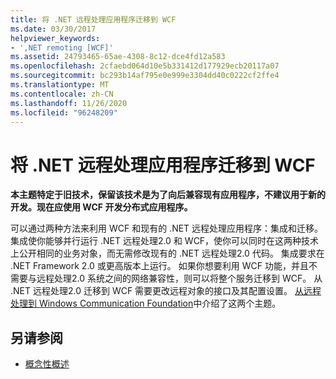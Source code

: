 ```yaml
---
title: 将 .NET 远程处理应用程序迁移到 WCF
ms.date: 03/30/2017
helpviewer_keywords:
- ',NET remoting [WCF]'
ms.assetid: 24793465-65ae-4308-8c12-dce4fd12a583
ms.openlocfilehash: 2cfaebd064d10e5b331412d177929ecb20117a07
ms.sourcegitcommit: bc293b14af795e0e999e3304dd40c0222cf2ffe4
ms.translationtype: MT
ms.contentlocale: zh-CN
ms.lasthandoff: 11/26/2020
ms.locfileid: "96248209"
---
```

# <a name="migrating-net-remoting-applications-to-wcf"></a>将 .NET 远程处理应用程序迁移到 WCF

**本主题特定于旧技术，保留该技术是为了向后兼容现有应用程序，不建议用于新的开发。现在应使用 WCF 开发分布式应用程序。**  
  
 可以通过两种方法来利用 WCF 和现有的 .NET 远程处理应用程序：集成和迁移。 集成使你能够并行运行 .NET 远程处理2.0 和 WCF，使你可以同时在这两种技术上公开相同的业务对象，而无需修改现有的 .NET 远程处理2.0 代码。 集成要求在 .NET Framework 2.0 或更高版本上运行。 如果你想要利用 WCF 功能，并且不需要与远程处理2.0 系统之间的网络兼容性，则可以将整个服务迁移到 WCF。 从 .NET 远程处理2.0 迁移到 WCF 需要更改远程对象的接口及其配置设置。 [从远程处理到 Windows Communication Foundation](/previous-versions/aa730857(v=vs.80))中介绍了这两个主题。  
  
## <a name="see-also"></a>另请参阅

- [概念性概述](../conceptual-overview.md)
